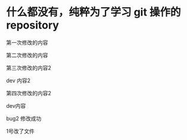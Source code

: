# 什么都没有，纯粹为了学习 git 操作的 repository  

第一次修改的内容    

第二次修改的内容

第三次修改的内容2

dev 内容2

第四次修改的内容2

dev内容

bug2 修改成功

1号改了文件
